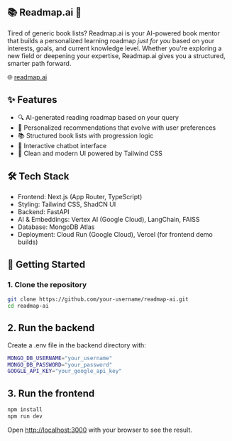 ## 📚 Readmap.ai 🤖 
Tired of generic book lists? Readmap.ai is your AI-powered book mentor that builds a personalized learning roadmap *just for you* based on your interests, goals, and current knowledge level. Whether you're exploring a new field or deepening your expertise, Readmap.ai gives you a structured, smarter path forward.

🌐 [readmap.ai](https://readmap-ai-988084809850.us-west1.run.app/)

## ✨ Features
- 🔍 AI-generated reading roadmap based on your query
- 🧠 Personalized recommendations that evolve with user preferences
- 📚 Structured book lists with progression logic
- 💬 Interactive chatbot interface
- 🎨 Clean and modern UI powered by Tailwind CSS

## 🛠️ Tech Stack
- Frontend: Next.js (App Router, TypeScript)
- Styling: Tailwind CSS, ShadCN UI
- Backend: FastAPI
- AI & Embeddings: Vertex AI (Google Cloud), LangChain, FAISS
- Database: MongoDB Atlas
- Deployment: Cloud Run (Google Cloud), Vercel (for frontend demo builds)

## 🚀 Getting Started

### 1. Clone the repository
```bash
git clone https://github.com/your-username/readmap-ai.git
cd readmap-ai
```

## 2. Run the backend
Create a .env file in the backend directory with:
```bash
MONGO_DB_USERNAME="your_username"
MONGO_DB_PASSWORD="your_password"
GOOGLE_API_KEY="your_google_api_key"
```

## 3. Run the frontend 
```bash
npm install
npm run dev
```
Open [http://localhost:3000](http://localhost:3000) with your browser to see the result.
